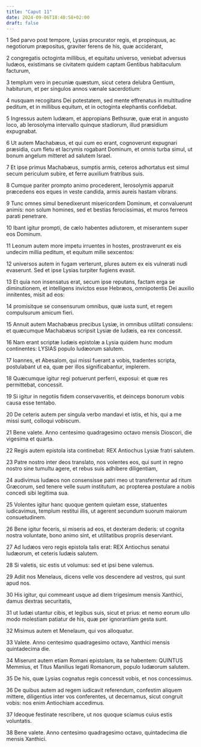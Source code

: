 ```yaml
---
title: "Caput 11"
date: 2024-09-06T18:40:58+02:00
draft: false
---
```




1 Sed parvo post tempore, Lysias procurator regis, et propinquus, ac negotiorum præpositus, graviter ferens de his, quæ acciderant,

2 congregatis octoginta millibus, et equitatu universo, veniebat adversus Iudæos, existimans se civitatem quidem captam Gentibus habitaculum facturum,

3 templum vero in pecuniæ quæstum, sicut cetera delubra Gentium, habiturum, et per singulos annos vænale sacerdotium:

4 nusquam recogitans Dei potestatem, sed mente effrenatus in multitudine peditum, et in millibus equitum, et in octoginta elephantis confidebat.

5 Ingressus autem Iudæam, et appropians Bethsuræ, quæ erat in angusto loco, ab Ierosolyma intervallo quinque stadiorum, illud præsidium expugnabat.

6 Ut autem Machabæus, et qui cum eo erant, cognoverunt expugnari præsidia, cum fletu et lacrymis rogabant Dominum, et omnis turba simul, ut bonum angelum mitteret ad salutem Israel.

7 Et ipse primus Machabæus, sumptis armis, ceteros adhortatus est simul secum periculum subire, et ferre auxilium fratribus suis.

8 Cumque pariter prompto animo procederent, Ierosolymis apparuit præcedens eos eques in veste candida, armis aureis hastam vibrans.

9 Tunc omnes simul benedixerunt misericordem Dominum, et convaluerunt animis: non solum homines, sed et bestias ferocissimas, et muros ferreos parati penetrare.

10 Ibant igitur prompti, de cælo habentes adiutorem, et miserantem super eos Dominum.

11 Leonum autem more impetu irruentes in hostes, prostraverunt ex eis undecim millia peditum, et equitum mille sexcentos:

12 universos autem in fugam verterunt, plures autem ex eis vulnerati nudi evaserunt. Sed et ipse Lysias turpiter fugiens evasit.

13 Et quia non insensatus erat, secum ipse reputans, factam erga se diminutionem, et intelligens invictos esse Hebræos, omnipotentis Dei auxilio innitentes, misit ad eos:

14 promisitque se consensurum omnibus, quæ iusta sunt, et regem compulsurum amicum fieri.

15 Annuit autem Machabæus precibus Lysiæ, in omnibus utilitati consulens: et quæcumque Machabæus scripsit Lysiæ de Iudæis, ea rex concessit.

16 Nam erant scriptæ Iudæis epistolæ a Lysia quidem hunc modum continentes: LYSIAS populo Iudæorum salutem.

17 Ioannes, et Abesalom, qui missi fuerant a vobis, tradentes scripta, postulabant ut ea, quæ per illos significabantur, implerem.

18 Quæcumque igitur regi potuerunt perferri, exposui: et quæ res permittebat, concessit.

19 Si igitur in negotiis fidem conservaveritis, et deinceps bonorum vobis causa esse tentabo.

20 De ceteris autem per singula verbo mandavi et istis, et his, qui a me missi sunt, colloqui vobiscum.

21 Bene valete. Anno centesimo quadragesimo octavo mensis Dioscori, die vigesima et quarta.

22 Regis autem epistola ista continebat: REX Antiochus Lysiæ fratri salutem.

23 Patre nostro inter deos translato, nos volentes eos, qui sunt in regno nostro sine tumultu agere, et rebus suis adhibere diligentiam,

24 audivimus Iudæos non consensisse patri meo ut transferrentur ad ritum Græcorum, sed tenere velle suum institutum, ac propterea postulare a nobis concedi sibi legitima sua.

25 Volentes igitur hanc quoque gentem quietam esse, statuentes iudicavimus, templum restitui illis, ut agerent secundum suorum maiorum consuetudinem.

26 Bene igitur feceris, si miseris ad eos, et dexteram dederis: ut cognita nostra voluntate, bono animo sint, et utilitatibus propriis deserviant.

27 Ad Iudæos vero regis epistola talis erat: REX Antiochus senatui Iudæorum, et ceteris Iudæis salutem.

28 Si valetis, sic estis ut volumus: sed et ipsi bene valemus.

29 Adiit nos Menelaus, dicens velle vos descendere ad vestros, qui sunt apud nos.

30 His igitur, qui commeant usque ad diem trigesimum mensis Xanthici, damus dextras securitatis,

31 ut Iudæi utantur cibis, et legibus suis, sicut et prius: et nemo eorum ullo modo molestiam patiatur de his, quæ per ignorantiam gesta sunt.

32 Misimus autem et Menelaum, qui vos alloquatur.

33 Valete. Anno centesimo quadragesimo octavo, Xanthici mensis quintadecima die.

34 Miserunt autem etiam Romani epistolam, ita se habentem: QUINTUS Memmius, et Titus Manilius legati Romanorum, populo Iudæorum salutem.

35 De his, quæ Lysias cognatus regis concessit vobis, et nos concessimus.

36 De quibus autem ad regem iudicavit referendum, confestim aliquem mittere, diligentius inter vos conferentes, ut decernamus, sicut congruit vobis: nos enim Antiochiam accedimus.

37 Ideoque festinate rescribere, ut nos quoque sciamus cuius estis voluntatis.

38 Bene valete. Anno centesimo quadragesimo octavo, quintadecima die mensis Xanthici.

